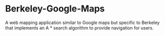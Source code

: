 # Berkeley-Google-Maps
A web mapping application similar to Google maps but specific to Berkeley that implements an A * search algorithm to provide navigation for users.
